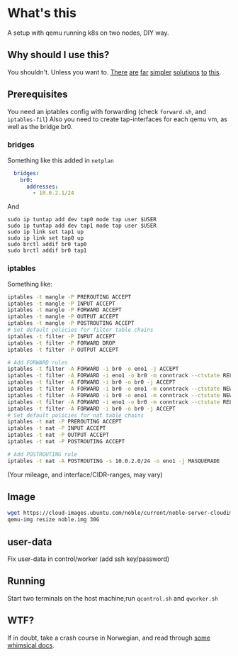 # What's this
A setup with qemu running k8s on two nodes, DIY way. 
## Why should I use this?
You shouldn't. Unless you want to.
[There](https://microk8s.io/) [are](https://minikube.sigs.k8s.io/docs/) [far](https://kind.sigs.k8s.io/) [simpler](https://www.geeksforgeeks.org/how-to-integrate-podman-with-kubernetes/) [solutions](https://docs.docker.com/desktop/features/kubernetes/) [to](https://devopscube.com/kubernetes-cluster-vagrant/) [this](https://duckduckgo.com/?hps=1&q=install+kubernetes+on+local+machine&atb=v343-1&ia=web).



## Prerequisites
You need an iptables config with forwarding (check `forward.sh`, and `iptables-fil`)
Also you need to create tap-interfaces for each qemu vm, as well as the bridge br0.
### bridges
Something like this added in `netplan`

```yaml
  bridges:
    br0:
      addresses:
        - 10.0.2.1/24
```        
And 
```
sudo ip tuntap add dev tap0 mode tap user $USER
sudo ip tuntap add dev tap1 mode tap user $USER
sudo ip link set tap1 up
sudo ip link set tap0 up
sudo brctl addif br0 tap0
sudo brctl addif br0 tap1
```

### iptables

Something like:
```bash
iptables -t mangle -P PREROUTING ACCEPT
iptables -t mangle -P INPUT ACCEPT
iptables -t mangle -P FORWARD ACCEPT
iptables -t mangle -P OUTPUT ACCEPT
iptables -t mangle -P POSTROUTING ACCEPT
# Set default policies for filter table chains
iptables -t filter -P INPUT ACCEPT
iptables -t filter -P FORWARD DROP
iptables -t filter -P OUTPUT ACCEPT

# Add FORWARD rules
iptables -t filter -A FORWARD -i br0 -o eno1 -j ACCEPT
iptables -t filter -A FORWARD -i eno1 -o br0 -m conntrack --ctstate RELATED,ESTABLISHED -j ACCEPT
iptables -t filter -A FORWARD -i br0 -o br0 -j ACCEPT
iptables -t filter -A FORWARD -i br0 -o eno1 -m conntrack --ctstate NEW -j ACCEPT
iptables -t filter -A FORWARD -i br0 -o eno1 -m conntrack --ctstate NEW -j ACCEPT
iptables -t filter -A FORWARD -i eno1 -o br0 -m conntrack --ctstate RELATED,ESTABLISHED -j ACCEPT
iptables -t filter -A FORWARD -i br0 -o br0 -j ACCEPT
# Set default policies for nat table chains
iptables -t nat -P PREROUTING ACCEPT
iptables -t nat -P INPUT ACCEPT
iptables -t nat -P OUTPUT ACCEPT
iptables -t nat -P POSTROUTING ACCEPT

# Add POSTROUTING rule
iptables -t nat -A POSTROUTING -s 10.0.2.0/24 -o eno1 -j MASQUERADE
```

(Your mileage, and interface/CIDR-ranges, may vary)

## Image

```bash
wget https://cloud-images.ubuntu.com/noble/current/noble-server-cloudimg-amd64.img -O noble.img
qemu-img resize noble.img 30G
```
## user-data
Fix user-data in control/worker (add ssh key/password)

## Running
Start two terminals on the host machine,run `qcontrol.sh` and `qworker.sh`

## WTF?
If in doubt, take a crash course in Norwegian, and read through [some whimsical docs](https://github.com/jarin/yakshave/wiki/1.-What's-He-Building%3F).